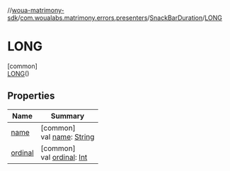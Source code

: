 //[woua-matrimony-sdk](../../../../index.md)/[com.woualabs.matrimony.errors.presenters](../../index.md)/[SnackBarDuration](../index.md)/[LONG](index.md)

# LONG

[common]\
[LONG](index.md)()

## Properties

| Name | Summary |
|---|---|
| [name](name.md) | [common]<br>val [name](name.md): [String](https://kotlinlang.org/api/latest/jvm/stdlib/kotlin/-string/index.html) |
| [ordinal](ordinal.md) | [common]<br>val [ordinal](ordinal.md): [Int](https://kotlinlang.org/api/latest/jvm/stdlib/kotlin/-int/index.html) |
